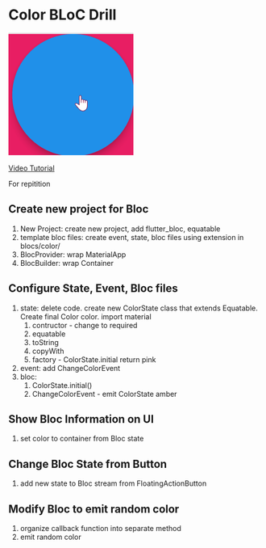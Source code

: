 # Color BLoC Drill

![screenshot](docs/assets/screenshot.gif)

[Video Tutorial](https://youtu.be/drkvsBh2ru8)

For repitition

## Create new project for Bloc

1. New Project: create new project, add flutter_bloc, equatable
1. template bloc files: create event, state, bloc files using extension in blocs/color/
1. BlocProvider: wrap MaterialApp 
1. BlocBuilder: wrap Container 

## Configure  State, Event, Bloc files

1. state: delete code. create new ColorState class that extends Equatable.  Create final Color color. import material
    1. contructor - change to required
    1. equatable
    1. toString
    1. copyWith
    1. factory - ColorState.initial return pink
1. event: add ChangeColorEvent
1. bloc: 
    1. ColorState.initial()
    1. ChangeColorEvent - emit ColorState amber

## Show Bloc Information on UI

1. set color to container from Bloc state

## Change Bloc State from Button

1. add new state to Bloc stream from FloatingActionButton

## Modify Bloc to emit random color

1. organize callback function into separate method
2. emit random color
